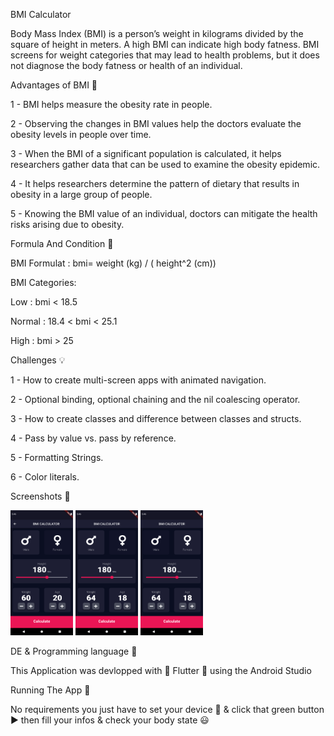 BMI Calculator 

Body Mass Index (BMI) is a person’s weight in kilograms divided by the square of height in meters. A high BMI can indicate high body fatness. BMI screens for weight categories that may lead to health problems, but it does not diagnose the body fatness or health of an individual.

Advantages of BMI 🌟

  1 - BMI helps measure the obesity rate in people.

  2 - Observing the changes in BMI values help the doctors evaluate the obesity levels in people over time.

  3 - When the BMI of a significant population is calculated, it helps researchers gather data that can be used to examine the obesity epidemic.

  4 - It helps researchers determine the pattern of dietary that results in obesity in a large group of people.

  5 - Knowing the BMI value of an individual, doctors can mitigate the health risks arising due to obesity.


Formula And Condition 📏

  BMI Formulat : bmi= weight (kg) / ( height^2 (cm))

  BMI Categories:

  Low : bmi < 18.5
  
  Normal : 18.4 < bmi < 25.1
  
  High : bmi > 25


Challenges 💡

  1 - How to create multi-screen apps with animated navigation.

  2 - Optional binding, optional chaining and the nil coalescing operator.

  3 - How to create classes and difference between classes and structs.

  4 - Pass by value vs. pass by reference.

  5 - Formatting Strings.

  6 - Color literals.

Screenshots 📱

<img src="BMI Input.png" width="100" height="200">  <img src="BMI Gender1.png" width="100" height="200"> <img src="BMI Gender2.png" width="100" height="200"> 


DE & Programming language 🔧

  This Application was devlopped with 💜 Flutter 💜 using the Android Studio

Running The App 🔌

  No requirements you just have to set your device 📱 & click that green button ▶️ then fill your infos & check your body state 😃
